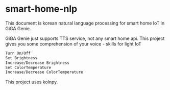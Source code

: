 # smart-home-nlp


This document is korean natural language processing for smart home IoT in GiGA Genie.


GiGA Genie just supports TTS service, not any smart home api.
This project gives you some comprehension of your voice - skills for light IoT


```bash
Turn On/Off
Set Brightness
Increase/Decrease Brightness
Set ColorTemperature
Increase/Decrease ColorTemperature
```

This project uses kolnpy.
